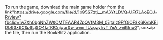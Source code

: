 To run the game, download the main game holder from the link"https://drive.google.com/file/d/1pG5S7ztj__mA6YtLDVQ-UFf7LAoEQJ-R/view?fbclid=IwZXh0bgNhZW0CMTEAAR4ZpQVfM3M_07jtaIz9FfOiOF8K6KvbKEiDb86xBC6p8Lj9O4Iz4GCnjqur6w_aem_lUzgzyhvTf7eA_xeiIBnuQ", unxzip the file, then run the BookBlitz application.
